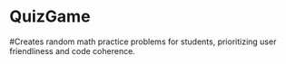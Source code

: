 # QuizGame
#Creates random math practice problems for students, prioritizing user friendliness and code coherence.
